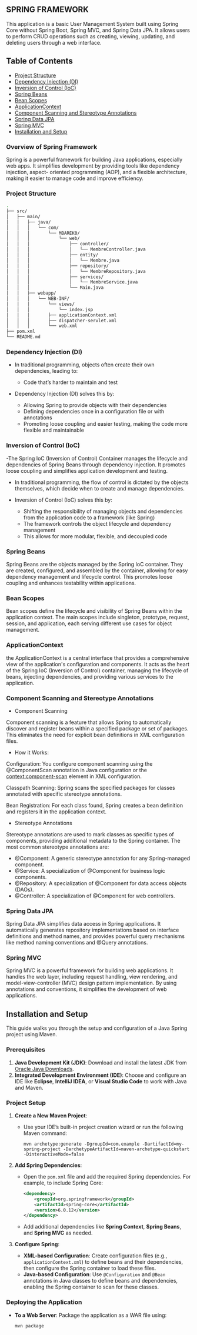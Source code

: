 ## SPRING FRAMEWORK

This application is a basic User Management System 
built using Spring Core without Spring Boot, 
Spring MVC, and Spring Data JPA. It allows users to perform CRUD operations 
such as creating, viewing, updating, and deleting users through a web interface.

## Table of Contents
- [Project Structure](#project-structure)
- [Dependency Injection (DI)](#dependency-injection-di)
- [Inversion of Control (IoC)](#inversion-of-control-ioc)
- [Spring Beans](#spring-beans)
- [Bean Scopes](#bean-scopes)
- [ApplicationContext](#applicationcontext)
- [Component Scanning and Stereotype Annotations](#component-scanning-and-stereotype-annotations)
- [Spring Data JPA](#spring-data-jpa)
- [Spring MVC](#spring-mvc)
- [Installation and Setup](#installation-and-setup)

### Overview of Spring Framework
  Spring is a powerful framework for building Java applications, especially web apps. It simplifies development by providing tools like dependency injection, aspect-     oriented programming (AOP), and a flexible architecture, making it easier to manage code and improve efficiency.
### Project Structure
```sh
.
├── src/
│   ├── main/
│   │   ├── java/
│   │   │   └── com/
│   │   │       └── MBAREK0/
│   │   │           └── web/
│   │   │               ├── controller/
│   │   │               │   └── MembreController.java
│   │   │               ├── entity/
│   │   │               │   └── Membre.java
│   │   │               ├── repository/
│   │   │               │   └── MembreRepository.java
│   │   │               ├── services/
│   │   │               │   └── MembreService.java
│   │   │               └── Main.java
│   │   ├── webapp/
│   │   │   └── WEB-INF/
│   │   │       └── views/
│   │   │           └── index.jsp
│   │   │       ├── applicationContext.xml
│   │   │       ├── dispatcher-servlet.xml
│   │   │       └── web.xml
├── pom.xml
└── README.md
```

### Dependency Injection (DI)
- In traditional programming, objects often create their own dependencies, leading to:
  - Code that’s harder to maintain and test
    
- Dependency Injection (DI) solves this by:
  - Allowing Spring to provide objects with their dependencies
  - Defining dependencies once in a configuration file or with annotations
  - Promoting loose coupling and easier testing, making the code more flexible and maintainable

### Inversion of Control (IoC)
-The Spring IoC (Inversion of Control) Container manages the lifecycle and dependencies of Spring Beans through dependency injection. It promotes loose coupling and 
 simplifies application development and testing.

- In traditional programming, the flow of control is dictated by the objects themselves, which decide when to create and manage dependencies.

- Inversion of Control (IoC) solves this by:
  - Shifting the responsibility of managing objects and dependencies from the application code to a framework (like Spring)
  - The framework controls the object lifecycle and dependency management
  - This allows for more modular, flexible, and decoupled code

### Spring Beans
Spring Beans are the objects managed by the Spring IoC container. They are created, configured, and assembled by the container, allowing for easy dependency management and lifecycle control. This promotes loose coupling and enhances testability within applications.

### Bean Scopes
Bean scopes define the lifecycle and visibility of Spring Beans within the application context. The main scopes include singleton, prototype, request, session, and application, each serving different use cases for object management.

### ApplicationContext
the ApplicationContext is a central interface that provides a comprehensive view of the application's configuration and components. It acts as the heart of the Spring IoC (Inversion of Control) container, managing the lifecycle of beans, injecting dependencies, and providing various services to the application.

### Component Scanning and Stereotype Annotations
- Component Scanning

Component scanning is a feature that allows Spring to automatically discover and register beans within a specified package or set of packages. This eliminates the need for explicit bean definitions in XML configuration files.

- How it Works:

Configuration: You configure component scanning using the @ComponentScan annotation in Java configuration or the <context:component-scan> element in XML configuration.

Classpath Scanning: Spring scans the specified packages for classes annotated with specific stereotype annotations.

Bean Registration: For each class found, Spring creates a bean definition and registers it in the application context.

- Stereotype Annotations

Stereotype annotations are used to mark classes as specific types of components, providing additional metadata to the Spring container. The most common stereotype annotations are:

- @Component: A generic stereotype annotation for any Spring-managed component.
- @Service: A specialization of @Component for business logic components.
- @Repository: A specialization of @Component for data access objects (DAOs).
- @Controller: A specialization of @Component for web controllers.

### Spring Data JPA
Spring Data JPA simplifies data access in Spring applications. It automatically generates repository implementations based on interface definitions and method names, and provides powerful query mechanisms like method naming conventions and @Query annotations.

### Spring MVC
Spring MVC is a powerful framework for building web applications. It handles the web layer, including request handling, view rendering, and model-view-controller (MVC) design pattern implementation. By using annotations and conventions, it simplifies the development of web applications.
## Installation and Setup

This guide walks you through the setup and configuration of a Java Spring project using Maven.

### Prerequisites

1. **Java Development Kit (JDK)**: Download and install the latest JDK from [Oracle Java Downloads](https://www.oracle.com/java/technologies/downloads/).
2. **Integrated Development Environment (IDE)**: Choose and configure an IDE like **Eclipse**, **IntelliJ IDEA**, or **Visual Studio Code** to work with Java and Maven.

### Project Setup

1. **Create a New Maven Project**: 
   - Use your IDE’s built-in project creation wizard or run the following Maven command:
     ```shell
     mvn archetype:generate -DgroupId=com.example -DartifactId=my-spring-project -DarchetypeArtifactId=maven-archetype-quickstart -DinteractiveMode=false
     ```

2. **Add Spring Dependencies**:
   - Open the `pom.xml` file and add the required Spring dependencies. For example, to include Spring Core:
     ```xml
     <dependency>
         <groupId>org.springframework</groupId>
         <artifactId>spring-core</artifactId>
         <version>6.0.12</version>
     </dependency>
     ```
   - Add additional dependencies like **Spring Context**, **Spring Beans**, and **Spring MVC** as needed.

3. **Configure Spring**:
   - **XML-based Configuration**: Create configuration files (e.g., `applicationContext.xml`) to define beans and their dependencies, then configure the Spring container to load these files.
   - **Java-based Configuration**: Use `@Configuration` and `@Bean` annotations in Java classes to define beans and dependencies, enabling the Spring container to scan for these classes.

### Deploying the Application

- **To a Web Server**: Package the application as a WAR file using:
  ```shell
  mvn package

